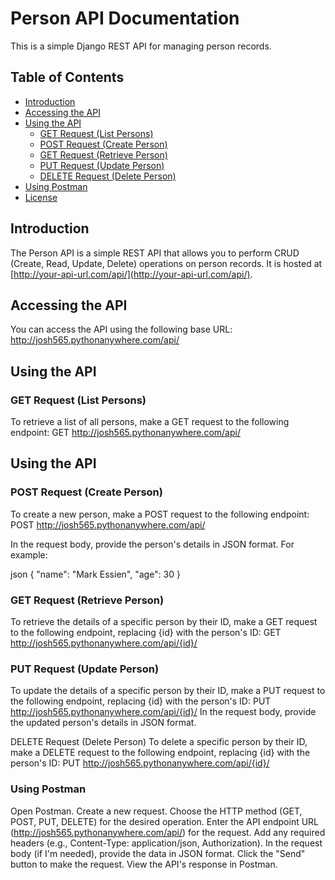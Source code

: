 # Person API Documentation

This is a simple Django REST API for managing person records.

## Table of Contents

- [Introduction](#introduction)
- [Accessing the API](#accessing-the-api)
- [Using the API](#using-the-api)
  - [GET Request (List Persons)](#get-request-list-persons)
  - [POST Request (Create Person)](#post-request-create-person)
  - [GET Request (Retrieve Person)](#get-request-retrieve-person)
  - [PUT Request (Update Person)](#put-request-update-person)
  - [DELETE Request (Delete Person)](#delete-request-delete-person)
- [Using Postman](#using-postman)
- [License](#license)

## Introduction

The Person API is a simple REST API that allows you to perform CRUD (Create, Read, Update, Delete) operations on person records. It is hosted at [http://your-api-url.com/api/](http://your-api-url.com/api/).

## Accessing the API

You can access the API using the following base URL: http://josh565.pythonanywhere.com/api/


## Using the API

### GET Request (List Persons)

To retrieve a list of all persons, make a GET request to the following endpoint: GET http://josh565.pythonanywhere.com/api/
## Using the API



### POST Request (Create Person)

To create a new person, make a POST request to the following endpoint: POST http://josh565.pythonanywhere.com/api/

In the request body, provide the person's details in JSON format. For example:

json
{
  "name": "Mark Essien",
  "age": 30
}

### GET Request (Retrieve Person)

To retrieve the details of a specific person by their ID, make a GET request to the following endpoint, replacing {id} with the person's ID:
GET http://josh565.pythonanywhere.com/api/{id}/

### PUT Request (Update Person)
To update the details of a specific person by their ID, make a PUT request to the following endpoint, replacing {id} with the person's ID:
PUT http://josh565.pythonanywhere.com/api/{id}/
In the request body, provide the updated person's details in JSON format.

DELETE Request (Delete Person)
To delete a specific person by their ID, make a DELETE request to the following endpoint, replacing {id} with the person's ID:
PUT http://josh565.pythonanywhere.com/api/{id}/


### Using Postman

Open Postman.
Create a new request.
Choose the HTTP method (GET, POST, PUT, DELETE) for the desired operation.
Enter the API endpoint URL (http://josh565.pythonanywhere.com/api/) for the request.
Add any required headers (e.g., Content-Type: application/json, Authorization).
In the request body (if I'm needed), provide the data in JSON format.
Click the "Send" button to make the request.
View the API's response in Postman.
